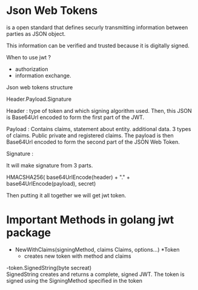 # Json Web Tokens

is a open standard that defines securly transmitting information between parties as JSON object.

This information can be verified and trusted because it is digitally signed.

When to use jwt ?
- authorization
- information exchange.


Json web tokens structure

Header.Payload.Signature

Header : type of token and which signing algorithm used. Then, this JSON is Base64Url encoded to form the first part of the JWT.

Payload : Contains claims, statement about entity. additional data. 3 types of claims. Public private and registered claims.
The payload is then Base64Url encoded to form the second part of the JSON Web Token.

Signature :

It will make signature from 3 parts.

HMACSHA256(
  base64UrlEncode(header) + "." +
  base64UrlEncode(payload),
  secret)

Then putting it all together we will get jwt token.


# Important Methods in golang jwt package

- NewWithClaims(signingMethod, claims Claims, options...) *Token
  - creates new token with method and claims

-token.SignedString(byte secreat)  
  SignedString creates and returns a complete, signed JWT. The token is signed using the SigningMethod specified in the token

